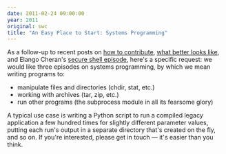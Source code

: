```yaml
---
date: 2011-02-24 09:00:00
year: 2011
original: swc
title: "An Easy Place to Start: Systems Programming"
---
```

<p>As a follow-up to recent posts on <a href="{{site.baseurl}}/blog/2011/02/how-to-contribute.html">how to contribute</a>, <a href="{{site.baseurl}}/blog/2011/02/what-better-looks-like.html">what better looks like</a>, and Elango Cheran's <a href="{{site.baseurl}}/blog/2011/02/ask-and-ye-shall-receive.html">secure shell episode</a>, here's a specific request: we would like three episodes on systems programming, by which we mean writing programs to:</p>
<ul>
<li>manipulate files and directories (chdir, stat, etc.)</li>
<li>working with archives (tar, zip, etc.)</li>
<li>run other programs (the subprocess module in all its fearsome glory)</li>
</ul>
<p>A typical use case is writing a Python script to run a compiled legacy application a few hundred times for slightly different parameter values, putting each run's output in a separate directory that's created on the fly, and so on.  If you're interested, please get in touch &mdash; it's easier than you think.</p>
